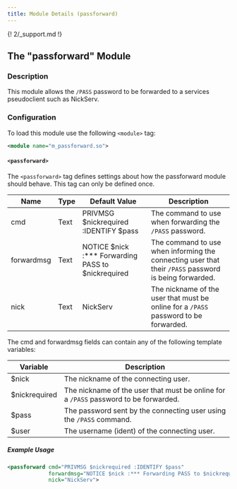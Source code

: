 ```yaml
---
title: Module Details (passforward)
---
```


{! 2/_support.md !}

## The "passforward" Module

### Description

This module allows the `/PASS` password to be forwarded to a services pseudoclient such as NickServ.

### Configuration

To load this module use the following `<module>` tag:

```xml
<module name="m_passforward.so">
```

#### `<passforward>`

The `<passforward>` tag defines settings about how the passforward module should behave. This tag can only be defined once.

Name       | Type | Default Value                                      | Description
---------- | ---- | -------------------------------------------------- | -----------
cmd        | Text | PRIVMSG $nickrequired :IDENTIFY $pass              | The command to use when forwarding the `/PASS` password.
forwardmsg | Text | NOTICE $nick :*** Forwarding PASS to $nickrequired | The command to use when informing the connecting user that their `/PASS` password is being forwarded.
nick       | Text | NickServ                                           | The nickname of the user that must be online for a `/PASS` password to be forwarded.

The cmd and forwardmsg fields can contain any of the following template variables:

Variable      | Description
------------- | -----------
$nick         | The nickname of the connecting user.
$nickrequired | The nickname of the user that must be online for a `/PASS` password to be forwarded.
$pass         | The password sent by the connecting user using the `/PASS` command.
$user         | The username (ident) of the connecting user.

##### Example Usage

```xml
<passforward cmd="PRIVMSG $nickrequired :IDENTIFY $pass"
             forwardmsg="NOTICE $nick :*** Forwarding PASS to $nickrequired"
             nick="NickServ">
```
